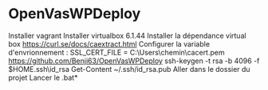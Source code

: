 # OpenVasWPDeploy
Installer vagrant
Installer virtualbox 6.1.44
Installer la dépendance virtual box
https://curl.se/docs/caextract.html
Configurer la variable d'envrionnement : SSL_CERT_FILE = C:\Users\chemin\cacert.pem
https://github.com/Benji63/OpenVasWPDeploy
ssh-keygen -t rsa -b 4096 -f $HOME\.ssh\id_rsa
Get-Content ~/.ssh/id_rsa.pub
Aller dans le dossier du projet
Lancer le .bat*
